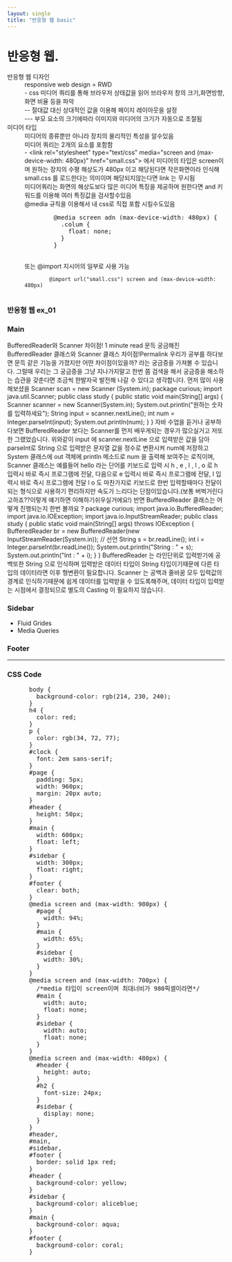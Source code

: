 ```yaml
---
layout: single
title: "반응형 웹 basic"
---
```


# 반응형 웹.

<!DOCTYPE html>
<html lang="en">

<head>
  <meta charset="UTF-8">
  <meta http-equiv="X-UA-Compatible" content="IE=edge">
  <meta name="viewport" content="width=device-width, initial-scale=1.0">
  <link rel="stylesheet" href="../css/mystyle.css">
  <title>반응형 웹</title>
</head>

<body>
  <div>
    <dl>
      <dt>반응형 웹 디자인</dt>
      <dd>responsive web design = RWD</dd>
      <dd>- css 미디어 쿼리를 통해 브라우저 상태값을 읽어 브라우저 창의 크기,화면방향,화면 비율 등을 파악</dd>
      <dd>-- 절대값 대신 상대적인 값을 이용해 페이지 레이아웃을 설정</dd>
      <dd>--- 부모 요소의 크기에따라 이미지와 미디어의 크기가 자동으로 조절됨</dd>
      <dt>미디어 타입</dt>
      <dd>미디어의 종류뿐만 아니라 장치의 물리적인 특성을 알수있음</dd>
      <dd>미디어 쿼리는 2개의 요소를 포함함</dd>
      <dd>- &lt;link rel="stylesheet" type="text/css" media="screen and (max-device-width: 480px)" href="small.css"&gt;
        에서 미디어의 타입은 screen이며 원하는 장치의 수평 해상도가 480px 이고 해당된다면 작은화면이라 인식해 small.css 를 로드한다는 의미이며 해당되지않는다면 link 는 무시됨
      </dd>
      <dd>미디어쿼리는 화면의 해상도보다 많은 미디어 특징을 제공하며 원한다면 and 키워드를 이용해 여러 특징값을 검사할수있음</dd>
      <dd>@media 규칙을 이용해서 내 css로 직접 포함 시킬수도있음</dd>
      <dd>
        <pre>
        @media screen adn (max-device-width: 480px) {
          .colum {
            float: none;
          }
        }
      </pre>
      </dd>
      <dd>또는 @import 지시어의 일부로 사용 가능</dd>
      <dd><code>
        @import url("small.css") screen and (max-device-width: 480px)
      </code></dd>
    </dl>
    <div id="page">
      <div id="header">
        <h3>반응형 웹 ex_01</h3>
      </div>
      <div id="main">
        <h3>Main</h3>
        BufferedReader와 Scanner 차이점! 1 minute read 문득 궁금해진 BufferedReader 클래스와 Scanner 클래스 차이점!Permalink 우리가 공부를 하다보면 문득
        같은 기능을 가졌지만 어떤 차이점이있을까? 라는 궁금증을 가져볼 수 있습니다. 그럴때 우리는 그 궁금증을 그냥 지나가지말고 한번 쯤 검색을 해서 궁금증을 해소하는 습관을 갖춘다면 조금씩 한발자국 발전해
        나갈 수 있다고 생각합니다. 먼저 많이 사용해보셨을
        Scanner scan = new Scanner (System.in); package curious; import java.util.Scanner; public class study { public
        static void main(String[] args) { Scanner scanner = new Scanner(System.in); System.out.println("원하는 숫자를 입력하세요");
        String input
        = scanner.nextLine(); int num = Integer.parseInt(input); System.out.println(num); } } 자바 수업을 듣거나 공부하다보면
        BufferedReader 보다는 Scanner를 먼저 배우게되는 경우가 많으실거고 저또한 그랬었습니다. 위와같이 input 에 scanner.nextLine 으로 입력받은 값을 담아 parseInt로
        String 으로 입력받은 문자열
        값을 정수로 변환시켜 num에 저장하고 System 클래스에 out 객체에 println 메소드로 num 을 출력해 보여주는 로직이며, Scanner 클래스는 예를들어 hello 라는 단어를 키보드로
        입력 시 h , e , l , l , o 로 h 입력시 바로 즉시 프로그램에 전달, 다음으로 e 입력시 바로 즉시 프로그램에 전달, l 입 력시 바로 즉시 프로그램에 전달 l o 도 마찬가지로 키보드로
        한번 입력할때마다
        전달이되는 형식으로 사용하기 편리하지만 속도가 느리다는 단점이있습니다.(보통 버벅거린다고하죠??이렇게 얘기하면 이해하기쉬우실거에요!) 반면 BufferedReader 클래스는 어떻게 진행되는지 한번
        볼까요 ? package curious; import java.io.BufferedReader; import java.io.IOException; import
        java.io.InputStreamReader; public class
        study { public static void main(String[] args) throws IOException { BufferedReader br = new BufferedReader(new
        InputStreamReader(System.in)); // 선언 String s = br.readLine(); int i = Integer.parseInt(br.readLine());
        System.out.println("String
        : " + s); System.out.println("Int : " + i); } } BufferedReader 는 라인단위로 입력받기에 공백또한 String 으로 인식하며 입력받은 데이터 타입이
        String 타입이기때문에 다른 타입의 데이터라면 이후 형변환이 필요합니다. Scanner 는 공백과 줄바꿈 모두 입력값의 경계로 인식하기때문에 쉽게 데이터를 입력받을 수 있도록해주며, 데이터 타입이
        입력받는 시점에서 결정되므로
        별도의 Casting 이 필요하지 않습니다.
      </div>
      <div id="sidebar">
        <h3>Sidebar</h3>
        <ul>
          <li>Fluid Grides</li>
          <li>Media Queries</li>
        </ul>
      </div>
      <div id="footer">
        <h3>Footer</h3>
      </div>
    </div>
    <hr>
    <h3>CSS Code</h3>
    <pre>
      body {
        background-color: rgb(214, 230, 240);
      }
      h4 {
        color: red;
      }
      p {
        color: rgb(34, 72, 77);
      }
      #clock {
        font: 2em sans-serif;
      }
      #page {
        padding: 5px;
        width: 960px;
        margin: 20px auto;
      }
      #header {
        height: 50px;
      }
      #main {
        width: 600px;
        float: left;
      }
      #sidebar {
        width: 300px;
        float: right;
      }
      #footer {
        clear: both;
      }
      @media screen and (max-width: 980px) {
        #page {
          width: 94%;
        }
        #main {
          width: 65%;
        }
        #sidebar {
          width: 30%;
        }
      }
      @media screen and (max-width: 700px) {
        /*media 타입이 screen이며 최대너비가 980픽셀이라면*/
        #main {
          width: auto;
          float: none;
        }
        #sidebar {
          width: auto;
          float: none;
        }
      }
      @media screen and (max-width: 480px) {
        #header {
          height: auto;
        }
        #h2 {
          font-size: 24px;
        }
        #sidebar {
          display: none;
        }
      }
      #header,
      #main,
      #sidebar,
      #footer {
        border: solid 1px red;
      }
      #header {
        background-color: yellow;
      }
      #sidebar {
        background-color: aliceblue;
      }
      #main {
        background-color: aqua;
      }
      #footer {
        background-color: coral;
      }
    </pre>
  </div>
</body>
</html>